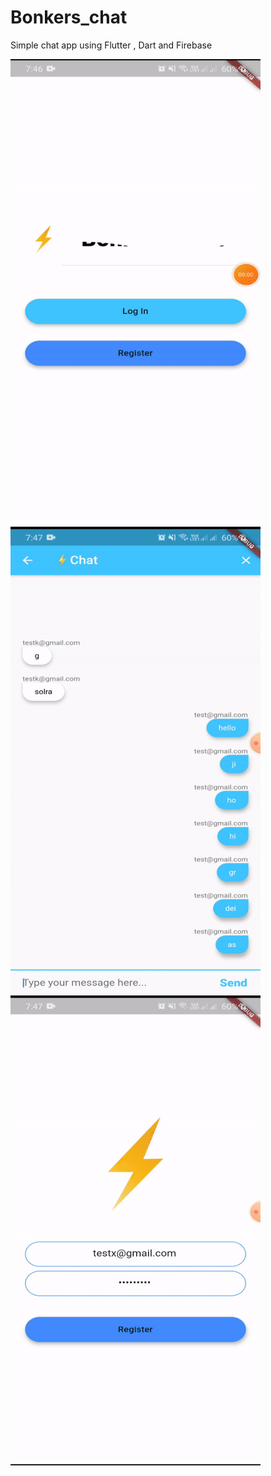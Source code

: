 # Bonkers_chat
 Simple chat app using Flutter , Dart and Firebase

   
<a href="url"><img src="https://github.com/Yogesh-333/Bonkers_chat/blob/master/bonker_result1.gif" align="left" height="750" width="400" ></a><br></br>
   
<a href="url"><img src="https://github.com/Yogesh-333/Bonkers_chat/blob/master/bonker_result2.gif" align="left" height="750" width="400" ></a><br></br>

   
<a href="url"><img src="https://github.com/Yogesh-333/Bonkers_chat/blob/master/bonker_result3.gif" align="left" height="750" width="400" ></a>

